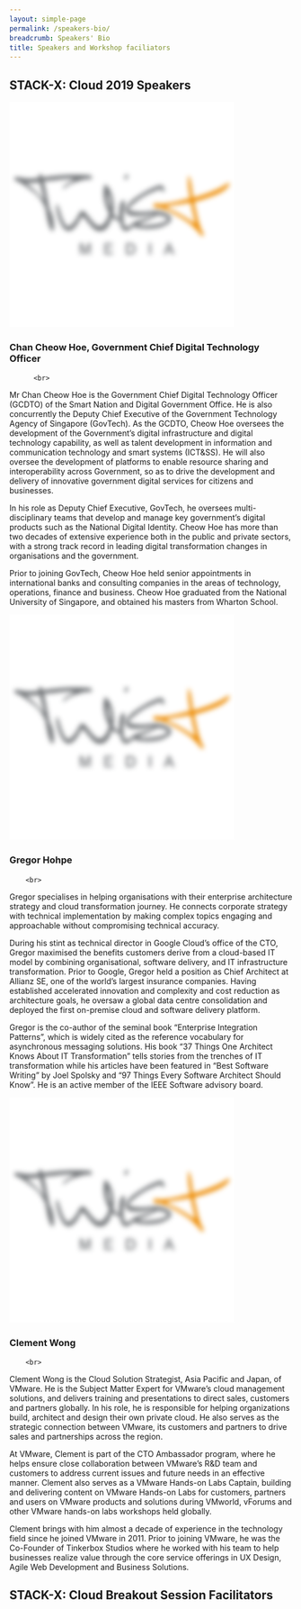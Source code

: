 ```yaml
---
layout: simple-page
permalink: /speakers-bio/
breadcrumb: Speakers' Bio
title: Speakers and Workshop faciliators 
---
```


## **STACK-X: Cloud 2019 Speakers**

<div class="row">
    <div class="col is-4">
        <img src="/images/dummy.png" alt="Chan Cheow Hoe">
    </div>
    <div class="col is-8">
        
### **Chan Cheow Hoe, Government Chief Digital Technology Officer**
          <br>
Mr Chan Cheow Hoe is the Government Chief Digital Technology Officer (GCDTO) of the Smart Nation and Digital Government Office. He is also concurrently the Deputy Chief Executive of the Government Technology Agency of Singapore (GovTech). As the GCDTO, Cheow Hoe oversees the development of the Government’s digital infrastructure and digital technology capability, as well as talent development in information and communication technology and smart systems (ICT&SS). He will also oversee the development of platforms to enable resource sharing and interoperability across Government, so as to drive the development and delivery of innovative government digital services for citizens and businesses. 

In his role as Deputy Chief Executive, GovTech, he oversees multi-disciplinary teams that develop and manage key government’s digital products such as the National Digital Identity. Cheow Hoe has more than two decades of extensive experience both in the public and private sectors, with a strong track record in leading digital transformation changes in organisations and the government. 

Prior to joining GovTech, Cheow Hoe held senior appointments in international banks and consulting companies in the areas of technology, operations, finance and business. Cheow Hoe graduated from the National University of Singapore, and obtained his masters from Wharton School.

</div>

<div class="row">
    <div class="col is-4">
        <img src="/images/dummy.png" alt="Gregor Hohpe">
    </div>
    <div class="col is-8">
        
### **Gregor Hohpe**
        <br>

Gregor specialises in helping organisations with their enterprise architecture strategy and cloud transformation journey. He connects corporate strategy with technical implementation by making complex topics engaging and approachable without compromising technical accuracy.

During his stint as technical director in Google Cloud’s office of the CTO, Gregor maximised the benefits customers derive from a cloud-based IT model by combining organisational, software delivery, and IT infrastructure transformation. Prior to Google, Gregor held a position as Chief Architect at Allianz SE, one of the world’s largest insurance companies. Having established accelerated innovation and complexity and cost reduction as architecture goals, he oversaw a global data centre consolidation and deployed the first on-premise cloud and software delivery platform.

Gregor is the co-author of the seminal book “Enterprise Integration Patterns”, which is widely cited as the reference vocabulary for asynchronous messaging solutions. His book “37 Things One Architect Knows About IT Transformation” tells stories from the trenches of IT transformation while his articles have been featured in “Best Software Writing” by Joel Spolsky and “97 Things Every Software Architect Should Know”. He is an active member of the IEEE Software advisory board.

<div class="row">
    <div class="col is-4">
        <img src="/images/dummy.png" alt="Clement Wong">
    </div>
    <div class="col is-8">
        
### **Clement Wong**
        <br>
       
Clement Wong is the Cloud Solution Strategist, Asia Pacific and Japan, of VMware. He is the Subject Matter Expert for VMware’s cloud management solutions, and delivers training and presentations to direct sales, customers and partners globally. In his role, he is responsible for helping organizations build, architect and design their own private cloud. He also serves as the strategic connection between VMware, its customers and partners to drive sales and partnerships across the region. 

At VMware, Clement is part of the CTO Ambassador program, where he helps ensure close collaboration between VMware’s R&D team and customers to address current issues and future needs in an effective manner. Clement also serves as a VMware Hands-on Labs Captain, building and delivering content on VMware Hands-on Labs for customers, partners and users on VMware products and solutions during VMworld, vForums and other VMware hands-on labs workshops held globally.

Clement brings with him almost a decade of experience in the technology field since he joined VMware in 2011. Prior to joining VMware, he was the Co-Founder of Tinkerbox Studios where he worked with his team to help businesses realize value through the core service offerings in UX Design, Agile Web Development and Business Solutions.  

## **STACK-X: Cloud Breakout Session Facilitators**


